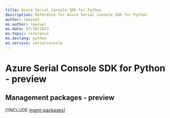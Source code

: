 ```yaml
---
title: Azure Serial Console SDK for Python
description: Reference for Azure Serial Console SDK for Python
author: lmazuel
ms.author: lmazuel
ms.data: 07/19/2023
ms.topic: reference
ms.devlang: python
ms.service: serialconsole
---
```

# Azure Serial Console SDK for Python - preview

## Management packages - preview
[!INCLUDE [mgmt-packages](serial-console-mgmt-index.md)]